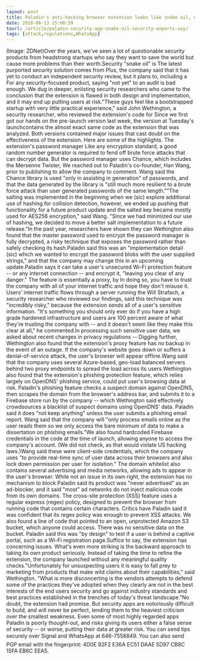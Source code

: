 ```yaml
---
layout: post
title: Paladin's anti-hacking browser extension looks like snake oil, experts say
date: 2018-06-13 15:00:59
tourl: /article/paladin-security-app-snake-oil-security-experts-say/
tags: [attack,regulations,WhatsApp]
---
```

(Image: ZDNet)Over the years, we've seen a lot of questionable security products from headstrong startups who say they want to save the world but cause more problems than their worth.Security "snake oil" is The latest purported security solution comes from Plus, the company said that it has yet to conduct an independent security review, but it plans to, including a For any security-focused product, saying "not yet" to an audit is bad enough. We dug in deeper, enlisting security researchers who came to the conclusion that the extension is flawed in both design and implementation, and it may end up putting users at risk."These guys feel like a bootstrapped startup with very little practical experience," said John Wethington, a security researcher, who reviewed the extension's code for Since we first got our hands on the pre-launch version last week, the version at Tuesday's launchcontains the almost exact same code as the extension that was analyzed. Both versions contained major issues that cast doubt on the effectiveness of the extension. Here are some of the highlights. The extension's password manager Like any encryption standard, a good random number generator is required to fend off brute force attacks that can decrypt data. But the password manager uses Chance, which includes the Mersenne Twister, We reached out to Paladin's co-founder, Han Wang, prior to publishing to allow the company to comment. Wang said the Chance library is used "only in assisting in generation" of passwords, and that the data generated by the library is "still much more resilient to a brute force attack than user generated passwords of the same length.""The salting was implemented in the beginning when we (sic) explore additional use of hashing for collision detection, however, we ended up pushing that functionality for a future product update and the salted key became mostly used for AES256 encryption," said Wang. "Since we had minimized our use of hashing, we decided to move a better salt implementation to a future release."In the past year, researchers have shown they can Wethington also found that the master password used to encrypt the password manager is fully decrypted, a risky technique that exposes the password rather than safely checking its hash.Paladin said this was an "implementation detail (sic) which we wanted to encrypt the password blobs with the user supplied strings," and that the company may change this in an upcoming update.Paladin says it can take a user's unsecured Wi-Fi protection feature -- or any internet connection -- and encrypt it, "leaving you clear of any danger." The feature is essentially a proxy, by In doing so, you have to trust the company with all of your internet traffic and hope they don't misuse it. Users' internet traffic flows through a server running the Will Strafach, a security researcher who reviewed our findings, said this technique was "incredibly risky," because the extension sends all of a user's sensitive information. "It's something you should only ever do if you have a high grade hardened infrastructure and users are 100 percent aware of what they're trusting the company with -- and it doesn't seem like they make this clear at all," he commented.In processing such sensitive user data, we asked about recent changes in privacy regulations -- Digging further, Wethington also found that the extension's proxy feature has no backup in the event of an outage. If the company's website goes down or suffers a denial-of-service attack, the user's browser will appear offline.Wang said that the company uses several Azure-based, geo-load balanced servers behind two proxy endpoints to spread the load across its users.Wethington also found that the extension's phishing protection feature, which relies largely on OpenDNS' phishing service, could put user's browsing data at risk. Paladin's phishing feature checks a suspect domain against OpenDNS, then scrapes the domain from the browser's address bar, and submits it to a Firebase store run by the company -- which Wethington said effectively crowdsources a blacklist of suspect domains using OpenDNS' data. Paladin said it does "not keep anything" unless the user submits a phishing email report. Wang said that the company will "only process emails online as the user reads them so we only access the bare minimum of data to make a dissertation on phishing emails."We also found hardcoded Firebase credentials in the code at the time of launch, allowing anyone to access the company's account. (We did not check, as that would violate US hacking laws.)Wang said these were client-side credentials, which the company uses "to provide real-time sync of user data across their browsers and also lock down permission per user for isolation." The domain whitelist also contains several advertising and media networks, allowing ads to appear in the user's browser. While not an issue in its own right, the extension has no mechanism to block Paladin said its product was "never advertised" as an ad-blocker, and it said "most" ad networks do not inject malicious code from its own domains. The cross-site protection (XSS) feature uses a regular express (regex) policy, designed to prevent the browser from running code that contains certain characters. Critics have Paladin said it was confident that its regex policy was enough to prevent XSS attacks. We also found a line of code that pointed to an open, unprotected Amazon S3 bucket, which anyone could access. There was no sensitive data on the bucket. Paladin said this was "by design" to test if a user is behind a captive portal, such as a Wi-Fi registration page.Suffice to say, the extension has concerning issues. What's even more striking is the backward approach to taking its own product seriously. Instead of taking the time to refine the extension, the company launched without any meaningful quality checks."Unfortunately for unsuspecting users it is easy to fall prey to marketing from products that make wild claims about their capabilities," said Wethington. "What is more disconcerting is the vendors attempts to defend some of the practices they've adopted when they clearly are not in the best interests of the end users security and go against industry standards and best practices established in the trenches of today's threat landscape."No doubt, the extension had promise. But security apps are notoriously difficult to build, and will never be perfect, lending them to the heaviest criticism over the smallest weakness. Even some of most highly regarded apps Paladin is poorly thought-out, and risks giving its users either a false sense of security -- or worse, putting their data at greater risk. You can send tips securely over Signal and WhatsApp at 646-7558849. You can also send PGP email with the fingerprint: 4D0E 92F2 E36A EC51 DAAE 5D97 CB8C 15FA EB6C EEA5.